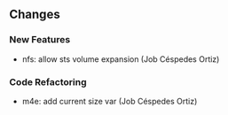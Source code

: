 ## Changes

### New Features

* nfs: allow sts volume expansion (Job Céspedes Ortiz)

### Code Refactoring

* m4e: add current size var (Job Céspedes Ortiz)
